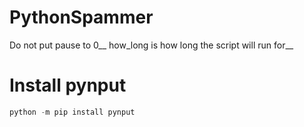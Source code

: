# PythonSpammer
Do not put pause to 0__
how_long is how long the script will run for__
# Install pynput
```python
python -m pip install pynput
```
